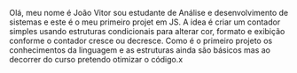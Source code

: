 Olá, meu nome é João Vitor sou estudante de Análise e desenvolvimento de sistemas e este é o meu primeiro projet em JS. A idea é criar um contador simples usando estruturas condicionais para alterar cor, formato e exibição conforme o contador cresce ou decresce. Como é o primeiro projeto os conhecimentos da linguagem e as estruturas ainda são básicos mas ao decorrer do curso pretendo otimizar o código.x  